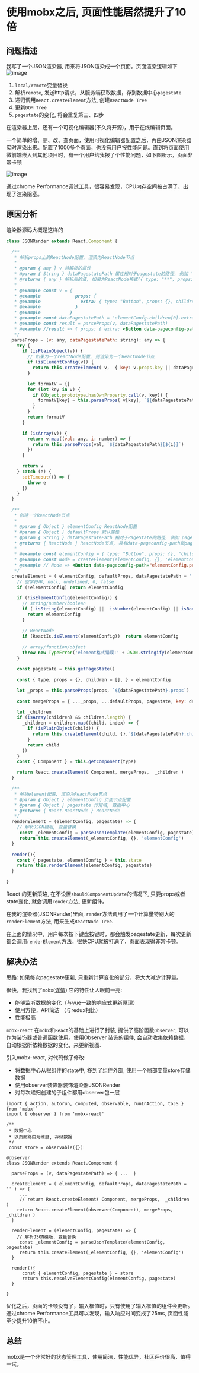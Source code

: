 # 使用mobx之后, 页面性能居然提升了10倍

## 问题描述
我写了一个JSON渲染器, 用来将JSON渲染成一个页面。页面渲染逻辑如下
![image](https://user-images.githubusercontent.com/18495604/84284743-2e04af80-ab6f-11ea-84ea-d86a82c25e27.png)
1. `local/remote`变量替换
2. 解析`remote`, 发送http请求，从服务端获取数据，存到数据中心`pagestate`
3. 递归调用`React.createElement`方法, 创建`ReactNode Tree`
4. 更新`DOM Tree`
5. `pagestate`的变化, 将会重复第三、四步

在渲染器上层，还有一个可视化编辑器(不久将开源)，用于在线编辑页面。

一个简单的增、删、改、查页面，使用可视化编辑器配置之后，再由JSON渲染器实时渲染出来。配置了1000多个页面，也没有用户报性能问题。直到将页面使用微前端嵌入到其他项目时，有一个用户给我报了个性能问题，如下图所示，页面非常卡顿

![image](https://user-images.githubusercontent.com/18495604/84284364-a7e86900-ab6e-11ea-86b5-a739d287f5d2.png)

通过chrome Performance调试工具，很容易发现，CPU内存空间被占满了，出现了渲染阻塞。

## 原因分析
渲染器源码大概是这样的
```jsx
class JSONRender extends React.Component {

  /**
   * 解析props上的ReactNode配置, 渲染为ReactNode节点
   *
   * @param { any } v 待解析的属性
   * @param { String } dataPagestatePath 属性相对于pagestate的路径, 例如 'elementConfig.children[0].props.extra'
   * @returns { any } 解析后的值, 如果为ReactNode格式({ type: "**", props: {}, children: [] }), 则调用creatElement方法渲染为ReactNode节点
   *
   * @example const v = {
   * @example             props: {
   * @example               extra: { type: "Button", props: {}, children: ['新建页面'] }
   * @example             }
   * @example           }
   * @example const dataPagestatePath = 'elementConfg.children[0].extra'
   * @example const result = parseProps(v, dataPagestatePath)
   * @example //result => { props: { extra: <Button data-pageconfig-path="elementConfig.children[0].props.extra" pagestate={pagestate}/> }}
   */
  parseProps = (v: any, dataPagestatePath: string): any => {
    try {
      if (isPlainObject(v)) {
        // 如果为一个reactNode配置, 则渲染为一个ReactNode节点
        if (isElementConfig(v)) {
          return this.createElement( v,  { key: v.props.key || dataPagestatePath }, dataPagestatePath)
        }

        let formatV = {}
        for (let key in v) {
          if (Object.prototype.hasOwnProperty.call(v, key)) {
            formatV[key] = this.parseProps( v[key], `${dataPagestatePath}.${key}`)
          }
        }
        return formatV
      }

      if (isArray(v)) {
        return v.map((val: any, i: number) => {
          return this.parseProps(val, `${dataPagestatePath}[${i}]`)
        })
      }

      return v
    } catch (e) {
      setTimeout(() => {
        throw e
      })
    }
  }

  /**
   * 创建一个ReactNode节点
   *
   * @param { Object } elementConfig ReactNode配置
   * @param { Object } defaultProps 默认属性
   * @param { String } dataPagestatePath 相对于PageState的路径, 例如 pagestate = { elementConfig: { props: 'a' }}, 'a'相对于pagestate 的路径为 `elementConfig.props.a`
   * @returns { ReactNode } ReactNode节点, 具有data-pageconfig-path和pagestate属性
   *
   * @example const elementConfig = { type: "Button", props: {}, "children": ["提交"] }
   * @example const Node = createElement(elementConfig, {}, 'elementConfig.props.button')
   * @example // Node => <Button data-pageconfig-path="elementConfig.props.button" pagestate={pagestate}>提交</Button>
   */
  createElement = ( elementConfig, defaultProps, dataPagestatePath = '' ) => {
    // 空字符串, null, undefined, 0, false
    if (!elementConfig) return elementConfig

    if (!isElementConfig(elementConfig)) {
      // string/number/boolean
      if ( isString(elementConfig) ||  isNumber(elementConfig) || isBoolean(elementConfig)) {
        return elementConfig
      }

      // ReactNode
      if (ReactIs.isElement(elementConfig))  return elementConfig
      
      // array/function/object
      throw new TypeError('element格式错误:' + JSON.stringify(elementConfig))
    }

    const pagestate = this.getPageState()

    const { type, props = {}, children = [], } = elementConfig 

    let _props = this.parseProps(props, `${dataPagestatePath}.props`)

    const mergeProps = { ..._props, ...defaultProps, pagestate, key: dataPagestatePath }

    let _children
    if (isArray(children) && children.length) {
      _children = children.map((child, index) => {
        if (isPlainObject(child)) {
          return this.createElement(child, {},`${dataPagestatePath}.children[${index}]`)
        }
        return child
      })
    }
    const { Component } = this.getComponent(type)

    return React.createElement( Component, mergeProps,  _children )
  }

  /**
   * 解析element配置, 渲染为ReactNode节点
   * @param { Object } elementConfig 页面节点配置
   * @param { Object } pagestate 作用域, 数据中心
   * @returns { React.ReactNode } ReactNode
   */
  renderElement = (elementConfig, pagestate) => {
    // 解析JSON模版, 变量替换
     const _elementConfig = parseJsonTemplate(elementConfig, pagestate)
     return this.createElement(_elementConfig, {}, 'elementConfig')
  }

  render(){
    const { pagestate, elementConfig } = this.state
    return this.renderElement(elementConfig, pagestate)
  }

}

```

React 的更新策略, 在不设置`shouldComponentUpdate`的情况下, 只要props或者state变化, 就会调用`render`方法, 更新组件。

在我的渲染器(JSONRender)里面, `render`方法调用了一个计算量特别大的`renderElement`方法, 用来生成`ReactNode Tree`. 

在上面的情况中，用户每次按下键盘按键时，都会触发pagestate更新，每次更新都会调用`renderElement`方法，很快CPU就被打满了，页面表现得非常卡顿。

## 解决办法
思路: 如果每次pagestate更新, 只重新计算变化的部分，将大大减少计算量。

很快，我找到了`mobx`([详情](https://cn.mobx.js.org/)) 它的特性让人眼前一亮:
* 能够监听数据的变化（与vue一致的响应式更新原理）
* 使用方便，API简洁 （与redux相比）
* 性能极高 

`mobx-react` 在`mobx`和`React`的基础上进行了封装, 提供了高阶函数`Observer`, 可以作为装饰器或普通函数使用。使用Observer 装饰的组件, 会自动收集依赖数据，自动根据所依赖数据的变化，来更新视图.

引入mobx-react, 对代码做了修改:
* 将数据中心从根组件的state中, 移到了组件外部, 使用一个局部变量store存储数据
* 使用observer装饰器装饰渲染器JSONRender
* 对每次递归创建的子组件都用observer包一层

```
import { action, autorun, computed, observable, runInAction, toJS } from 'mobx'`
import { observer } from 'mobx-react'

/**
 * 数据中心
 * 以页面路由为维度, 存储数据
 */
 const store = observable({})

@observer
class JSONRender extends React.Component {

  parseProps = (v, dataPagestatePath) => { ...  }

  createElement = ( elementConfig, defaultProps, dataPagestatePath = '' ) => { 
     ...
     // return React.createElement( Component, mergeProps,  _children )
    return React.createElement(observer(Component), mergeProps,  _children )
  }

  renderElement = (elementConfig, pagestate) => {
    // 解析JSON模版, 变量替换
     const _elementConfig = parseJsonTemplate(elementConfig, pagestate)
     return this.createElement(_elementConfig, {}, 'elementConfig')
  }

  render(){
      const { elementConfig, pagestate } = store
      return this.resolveElementConfig(elementConfig, pagestate)
  }

}
```

优化之后，页面的卡顿没有了，输入框值时，只有使用了输入框值的组件会更新。通过chrome Performance工具可以发现，输入响应时间变成了25ms, 页面性能至少提升10倍不止。

## 总结

mobx是一个非常好的状态管理工具，使用简洁，性能优异，社区评价很高，值得一试。
